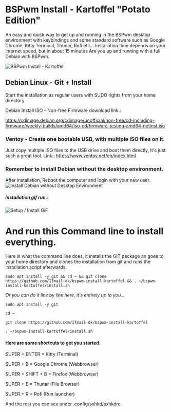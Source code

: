 # BSPwm Install - Kartoffel "Potato Edition"
An easy and quick way to get up and running in the BSPwm desktop environment with keybindings and some standard software such as Google Chrome, Kitty Terminal, Thunar, Rofi etc... Installation time depends on your internet speed, but in about 15 minutes Are you up and running with a full Debian with BSPwm.

![BSPwm Install - Kartoffel](https://github.com/ITmail-dk/bspwm-install-kartoffel/raw/main/screenshots/Desktop_2022-01-17_151851.jpg "BSPwm Install - Martin Desktop Environment")


## Debian Linux - Git + Install
Start the installation as regular users with SUDO rights from your home directory

Debian Install ISO - Non-free Firmware download link.: 

https://cdimage.debian.org/cdimage/unofficial/non-free/cd-including-firmware/weekly-builds/amd64/iso-cd/firmware-testing-amd64-netinst.iso

### Ventoy - Create one bootable USB, with multiple ISO files on it.
Just copy multiple ISO files to the USB drive and boot them directly, It's just such a great tool.
Link.: https://www.ventoy.net/en/index.html

### Remember to install Debian without the desktop environment.
After installation, Reboot the computer and login with your new user.
![Install Debian without Desktop Environment](https://github.com/ITmail-dk/bspwm-install-kartoffel/raw/main/screenshots/NO-DE_2022-01-17_145020.jpg "Debian without Desktop Environment")

##### installation gif run.:
![Setup / Install GiF](https://github.com/ITmail-dk/bspwm-install-kartoffel/raw/main/screenshots/install-gif.gif "Setup / Install")




# And run this Command line to install everything.
Here is what the command line does, it installs the GIT package an goes to your home directory and clones the installation from git and runs the installation script afterwards.

`sudo apt install -y git && cd ~ && git clone https://github.com/ITmail-dk/bspwm-install-kartoffel && . ~/bspwm-install-kartoffel/install.sh`


*Or you can do it line by line here, it's entirely up to you...*

`sudo apt install -y git`

`cd ~`

`git clone https://github.com/ITmail-dk/bspwm-install-kartoffel`

`. ~/bspwm-install-kartoffel/install.sh`


#### Here are some shortcuts to get you started.

SUPER + ENTER = Kitty (Terminal)

SUPER + B = Google Chrome (Webbrowser)

SUPER + SHIFT + B = Firefox (Webbrowser)

SUPER + E = Thunar (File Browser)

SUPER + R = Rofi (Run launcher)

And the rest you can see under .config/sxhkd/sxhkdrc